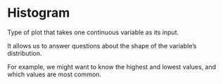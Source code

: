# Histogram

Type of plot that takes one continuous variable as its input.

It allows us to answer questions about the shape of the variable’s distribution.

For example, we might want to know the highest and lowest values, and which values are most common.